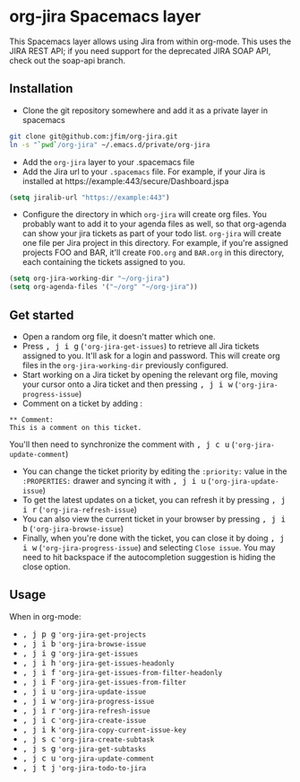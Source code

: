 # org-jira Spacemacs layer

This Spacemacs layer allows using Jira from within org-mode. This uses the JIRA REST API; if you need support for the deprecated JIRA SOAP API, check out the soap-api branch.

## Installation

* Clone the git repository somewhere and add it as a private layer in spacemacs

```bash
git clone git@github.com:jfim/org-jira.git
ln -s "`pwd`/org-jira" ~/.emacs.d/private/org-jira
```

* Add the `org-jira` layer to your .spacemacs file
* Add the Jira url to your `.spacemacs` file. For example, if your Jira is installed at https://example:443/secure/Dashboard.jspa

```lisp
(setq jiralib-url "https://example:443")
```

* Configure the directory in which `org-jira` will create org files. You probably want to add it to your agenda files as well, so that org-agenda can show your jira tickets as part of your todo list. `org-jira` will create one file per Jira project in this directory. For example, if you're assigned projects FOO and BAR, it'll create `FOO.org` and `BAR.org` in this directory, each containing the tickets assigned to you.

```lisp
(setq org-jira-working-dir "~/org-jira")
(setq org-agenda-files '("~/org" "~/org-jira"))
```

## Get started

* Open a random org file, it doesn't matter which one.
* Press <kbd>, j i g</kbd> (`'org-jira-get-issues`) to retrieve all Jira tickets assigned to you. It'll ask for a login and password. This will create org files in the `org-jira-working-dir` previously configured.
* Start working on a Jira ticket by opening the relevant org file, moving your cursor onto a Jira ticket and then pressing <kbd>, j i w</kbd> (`'org-jira-progress-issue`)
* Comment on a ticket by adding :

```
** Comment:
This is a comment on this ticket.
``` 

You'll then need to synchronize the comment with <kbd>, j c u</kbd> (`'org-jira-update-comment`)
* You can change the ticket priority by editing the `:priority:` value in the `:PROPERTIES:` drawer and syncing it with <kbd>, j i u</kbd> (`'org-jira-update-issue`)
* To get the latest updates on a ticket, you can refresh it by pressing <kbd>, j i r</kbd> (`'org-jira-refresh-issue`)
* You can also view the current ticket in your browser by pressing <kbd>, j i b</kbd> (`'org-jira-browse-issue`)
* Finally, when you're done with the ticket, you can close it by doing <kbd>, j i w</kbd> (`'org-jira-progress-issue`) and selecting `Close issue`. You may need to hit backspace if the autocompletion suggestion is hiding the close option.

## Usage

When in org-mode:

* <kbd>, j p g</kbd> `'org-jira-get-projects`
* <kbd>, j i b</kbd> `'org-jira-browse-issue`
* <kbd>, j i g</kbd> `'org-jira-get-issues`
* <kbd>, j i h</kbd> `'org-jira-get-issues-headonly`
* <kbd>, j i f</kbd> `'org-jira-get-issues-from-filter-headonly`
* <kbd>, j i F</kbd> `'org-jira-get-issues-from-filter`
* <kbd>, j i u</kbd> `'org-jira-update-issue`
* <kbd>, j i w</kbd> `'org-jira-progress-issue`
* <kbd>, j i r</kbd> `'org-jira-refresh-issue`
* <kbd>, j i c</kbd> `'org-jira-create-issue`
* <kbd>, j i k</kbd> `'org-jira-copy-current-issue-key`
* <kbd>, j s c</kbd> `'org-jira-create-subtask`
* <kbd>, j s g</kbd> `'org-jira-get-subtasks`
* <kbd>, j c u</kbd> `'org-jira-update-comment`
* <kbd>, j t j</kbd> `'org-jira-todo-to-jira`
